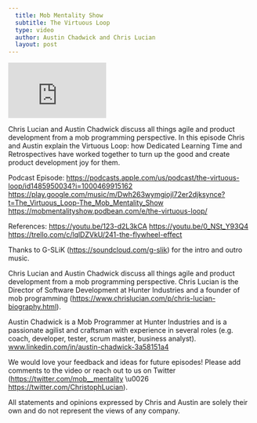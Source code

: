 ```yaml
---
  title: Mob Mentality Show
  subtitle: The Virtuous Loop
  type: video
  author: Austin Chadwick and Chris Lucian
  layout: post
---
```


<iframe width="200" height="113" src="https://www.youtube.com/embed/D1ZIJ-QAwMw?feature=oembed" frameborder="0" allow="accelerometer; autoplay; clipboard-write; encrypted-media; gyroscope; picture-in-picture; web-share" allowfullscreen title="The Virtuous Loop"></iframe>

Chris Lucian and Austin Chadwick discuss all things agile and product development from a mob programming perspective. In this episode Chris and Austin explain the Virtuous Loop: how Dedicated Learning Time and Retrospectives have worked together to turn up the good and create product development joy for them.

Podcast Episode: 
https://podcasts.apple.com/us/podcast/the-virtuous-loop/id1485950034?i=1000469915162 
https://play.google.com/music/m/Dwh263wymgiojl72er2djksynce?t=The_Virtuous_Loop-The_Mob_Mentality_Show 
https://mobmentalityshow.podbean.com/e/the-virtuous-loop/

References:
https://youtu.be/123-d2L3kCA 
https://youtu.be/0_NSt_Y93Q4 
https://trello.com/c/lqlDZVkU/241-the-flywheel-effect 

Thanks to G-SLiK (https://soundcloud.com/g-slik) for the intro and outro music.
 
Chris Lucian and Austin Chadwick discuss all things agile and product development from a mob programming perspective. Chris Lucian is the Director of Software Development at Hunter Industries and a founder of mob programming (https://www.chrislucian.com/p/chris-lucian-biography.html). 

Austin Chadwick is a Mob Programmer at Hunter Industries and is a passionate agilist and craftsman with experience in several roles (e.g. coach, developer, tester, scrum master, business analyst). www.linkedin.com/in/austin-chadwick-3a58151a4 
 
We would love your feedback and ideas for future episodes! Please add comments to the video or reach out to us on Twitter (https://twitter.com/mob__mentality \u0026 https://twitter.com/ChristophLucian).
 
All statements and opinions expressed by Chris and Austin are solely their own and do not represent the views of any company.

